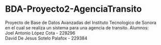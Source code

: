 # BDA-Proyecto2-AgenciaTransito
 Proyecto de Base de Datos Avanzadas del Instituto Tecnologico de Sonora en el cual se realiza un sistema para una agencia de transito.
Alumnos: <br>
 Joel Antonio López Cota - 228296 <br>
 David De Jesus Sotelo Palafox  - 229384
